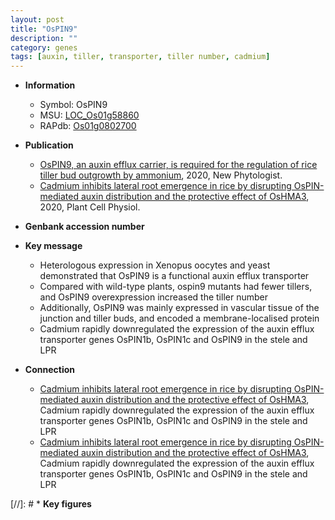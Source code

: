 ```yaml
---
layout: post
title: "OsPIN9"
description: ""
category: genes
tags: [auxin, tiller, transporter, tiller number, cadmium]
---
```


* **Information**  
    + Symbol: OsPIN9  
    + MSU: [LOC_Os01g58860](http://rice.plantbiology.msu.edu/cgi-bin/ORF_infopage.cgi?orf=LOC_Os01g58860)  
    + RAPdb: [Os01g0802700](http://rapdb.dna.affrc.go.jp/viewer/gbrowse_details/irgsp1?name=Os01g0802700)  

* **Publication**  
    + [OsPIN9, an auxin efflux carrier, is required for the regulation of rice tiller bud outgrowth by ammonium](http://www.ncbi.nlm.nih.gov/pubmed?term=OsPIN9,+an+auxin+efflux+carrier,+is+required+for+the+regulation+of+rice+tiller+bud+outgrowth+by+ammonium%5BTitle%5D), 2020, New Phytologist.
    + [Cadmium inhibits lateral root emergence in rice by disrupting OsPIN-mediated auxin distribution and the protective effect of OsHMA3](http://www.ncbi.nlm.nih.gov/pubmed?term=Cadmium+inhibits+lateral+root+emergence+in+rice+by+disrupting+OsPIN-mediated+auxin+distribution+and+the+protective+effect+of+OsHMA3%5BTitle%5D), 2020, Plant Cell Physiol.

* **Genbank accession number**  

* **Key message**  
    + Heterologous expression in Xenopus oocytes and yeast demonstrated that OsPIN9 is a functional auxin efflux transporter
    + Compared with wild-type plants, ospin9 mutants had fewer tillers, and OsPIN9 overexpression increased the tiller number
    + Additionally, OsPIN9 was mainly expressed in vascular tissue of the junction and tiller buds, and encoded a membrane-localised protein
    + Cadmium rapidly downregulated the expression of the auxin efflux transporter genes OsPIN1b, OsPIN1c and OsPIN9 in the stele and LPR

* **Connection**  
    + [Cadmium inhibits lateral root emergence in rice by disrupting OsPIN-mediated auxin distribution and the protective effect of OsHMA3](http://www.ncbi.nlm.nih.gov/pubmed?term=Cadmium+inhibits+lateral+root+emergence+in+rice+by+disrupting+OsPIN-mediated+auxin+distribution+and+the+protective+effect+of+OsHMA3%5BTitle%5D),  Cadmium rapidly downregulated the expression of the auxin efflux transporter genes OsPIN1b, OsPIN1c and OsPIN9 in the stele and LPR
    + [Cadmium inhibits lateral root emergence in rice by disrupting OsPIN-mediated auxin distribution and the protective effect of OsHMA3](http://www.ncbi.nlm.nih.gov/pubmed?term=Cadmium+inhibits+lateral+root+emergence+in+rice+by+disrupting+OsPIN-mediated+auxin+distribution+and+the+protective+effect+of+OsHMA3%5BTitle%5D),  Cadmium rapidly downregulated the expression of the auxin efflux transporter genes OsPIN1b, OsPIN1c and OsPIN9 in the stele and LPR

[//]: # * **Key figures**  


